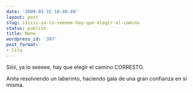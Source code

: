 ```yaml
---
date: '2009-03-15 10:48:49'
layout: post
slug: siiiii-ya-lo-seeeee-hay-que-elegir-el-camino
status: publish
title: None
wordpress_id: '397'
post_format:
- Cita
---
```


Siiiii, ya lo seeeee, hay que elegir el camino CORRESTO.

Anita resolviendo un laberinto, haciendo gala de una gran confianza en sí misma.
